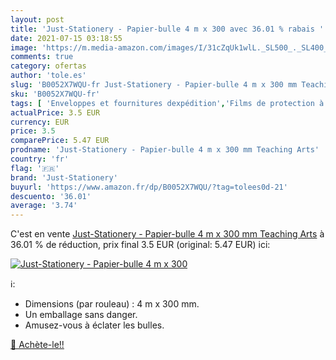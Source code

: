 ```yaml
---
layout: post
title: 'Just-Stationery - Papier-bulle 4 m x 300 avec 36.01 % rabais '
date: 2021-07-15 03:18:55
image: 'https://m.media-amazon.com/images/I/31cZqUk1wlL._SL500_._SL400_.jpg'
comments: true
category: ofertas
author: 'tole.es'
slug: 'B0052X7WQU-fr Just-Stationery - Papier-bulle 4 m x 300 mm Teaching Arts'
sku: 'B0052X7WQU-fr'
tags: [ 'Enveloppes et fournitures dexpédition','Films de protection à bulle','Fournitures de bureau','Produits demballage','just-stationery', ]
actualPrice: 3.5 EUR
currency: EUR
price: 3.5
comparePrice: 5.47 EUR
prodname: 'Just-Stationery - Papier-bulle 4 m x 300 mm Teaching Arts'
country: 'fr'
flag: '🇫🇷'
brand: 'Just-Stationery'
buyurl: 'https://www.amazon.fr/dp/B0052X7WQU/?tag=tolees0d-21'
descuento: '36.01'
average: '3.74'
---
```


C'est en vente [Just-Stationery - Papier-bulle 4 m x 300 mm Teaching Arts](https://www.amazon.fr/dp/B0052X7WQU/?tag=tolees0d-21)  à  36.01 % de réduction, prix final  3.5 EUR (original: 5.47 EUR) ici:

[![Just-Stationery - Papier-bulle 4 m x 300](https://m.media-amazon.com/images/I/31cZqUk1wlL._SL500_._SL400_.jpg)](https://www.amazon.fr/dp/B0052X7WQU/?tag=tolees0d-21)

ℹ️:

- Dimensions (par rouleau) : 4 m x 300 mm.
- Un emballage sans danger.
- Amusez-vous à éclater les bulles.

[🛒 Achète-le!!](https://www.amazon.fr/dp/B0052X7WQU/?tag=tolees0d-21)
